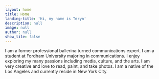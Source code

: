 ```yaml
---
layout: home
title: Home
landing-title: 'Hi, my name is Teryn'
description: null
image: null
author: null
show_tile: false
---
```


I am a former professional ballerina turned communications expert. I am a student at Fordham University majoring in communications. I enjoy exploring my many passions including media, culture, and the arts. I am very creative and love to read, paint, and take photos. I am a native of the Los Angeles and currently reside in New York City.